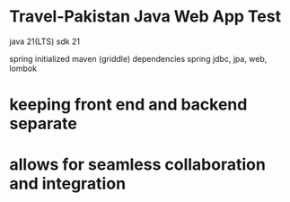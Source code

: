 # Travel-Pakistan Java Web App Test

java 21(LTS) sdk 21

spring initialized
maven (griddle)
dependencies spring jdbc, jpa, web, lombok

# keeping front end and backend separate

# allows for seamless collaboration and integration
